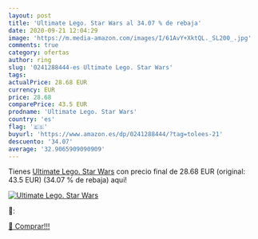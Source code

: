 ```yaml
---
layout: post
title: 'Ultimate Lego. Star Wars al 34.07 % de rebaja'
date: 2020-09-21 12:04:29
image: 'https://m.media-amazon.com/images/I/61AvY+XktQL._SL200_.jpg'
comments: true
category: ofertas
author: ring
slug: '0241288444-es Ultimate Lego. Star Wars'
tags: 
actualPrice: 28.68 EUR
currency: EUR
price: 28.68
comparePrice: 43.5 EUR
prodname: 'Ultimate Lego. Star Wars'
country: 'es'
flag: '🇪🇸'
buyurl: 'https://www.amazon.es/dp/0241288444/?tag=tolees-21'
descuento: '34.07'
average: '32.9065909090909'
---
```


Tienes [Ultimate Lego. Star Wars](https://www.amazon.es/dp/0241288444/?tag=tolees-21) con precio final de  28.68 EUR (original: 43.5 EUR) (34.07 %  de rebaja) aqui!

[![Ultimate Lego. Star Wars](https://m.media-amazon.com/images/I/61AvY+XktQL._SL200_.jpg)](https://www.amazon.es/dp/0241288444/?tag=tolees-21)

🔎:


[🛒 Comprar!!!](https://www.amazon.es/dp/0241288444/?tag=tolees-21)
